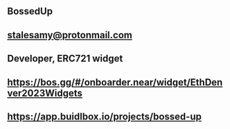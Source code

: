 ## BossedUp

## stalesamy@protonmail.com

## Developer, ERC721 widget

## https://bos.gg/#/onboarder.near/widget/EthDenver2023Widgets

## https://app.buidlbox.io/projects/bossed-up
